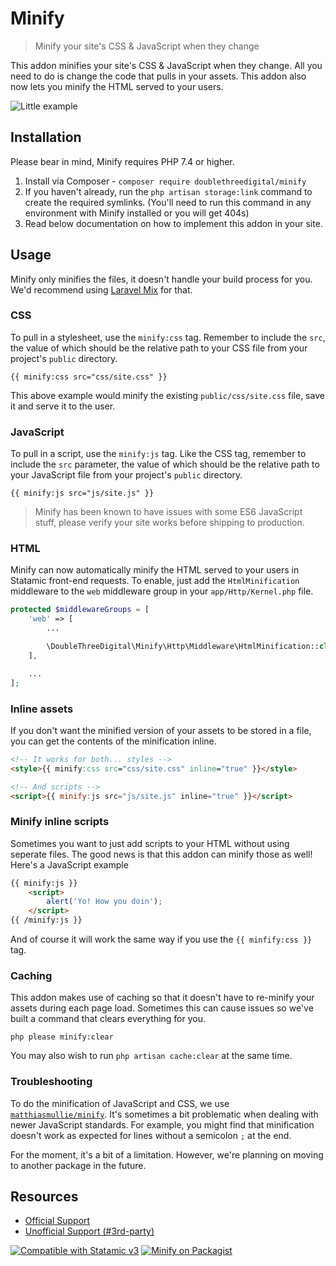 # Minify
> Minify your site's CSS & JavaScript when they change

This addon minifies your site's CSS & JavaScript when they change. All you need to do is change the code that pulls in your assets. This addon also now lets you minify the HTML served to your users.

![Little example](https://raw.githubusercontent.com/doublethreedigital/minify/master/code-example.png)

## Installation
Please bear in mind, Minify requires PHP 7.4 or higher.

1. Install via Composer - `composer require doublethreedigital/minify`
2. If you haven't already, run the `php artisan storage:link` command to create the required symlinks. (You'll need to run this command in any environment with Minify installed or you will get 404s)
2. Read below documentation on how to implement this addon in your site.

## Usage

Minify only minifies the files, it doesn't handle your build process for you. We'd recommend using [Laravel Mix](https://laravel.com/docs/7.x/mix#introduction) for that.

### CSS
To pull in a stylesheet, use the `minify:css` tag. Remember to include the `src`, the value of which should be the relative path to your CSS file from your project's `public` directory.

```antlers
{{ minify:css src="css/site.css" }}
```

This above example would minify the existing `public/css/site.css` file, save it and serve it to the user.

### JavaScript
To pull in a script, use the `minify:js` tag. Like the CSS tag, remember to include the `src` parameter, the value of which should be the relative path to your JavaScript file from your project's `public` directory.

```antlers
{{ minify:js src="js/site.js" }}
```

> Minify has been known to have issues with some ES6 JavaScript stuff, please verify your site works before shipping to production.

### HTML

Minify can now automatically minify the HTML served to your users in Statamic front-end requests. To enable, just add the `HtmlMinification` middleware to the `web` middleware group in your `app/Http/Kernel.php` file.

```php
protected $middlewareGroups = [
    'web' => [
        ...

        \DoubleThreeDigital\Minify\Http\Middleware\HtmlMinification::class,
    ],

    ...
];
```

### Inline assets
If you don't want the minified version of your assets to be stored in a file, you can get the contents of the minification inline.

```html
<!-- It works for both... styles -->
<style>{{ minify:css src="css/site.css" inline="true" }}</style>

<!-- And scripts -->
<script>{{ minify:js src="js/site.js" inline="true" }}</script>
```

### Minify inline scripts
Sometimes you want to just add scripts to your HTML without using seperate files. The good news is that this addon can minify those as well! Here's a JavaScript example

```html
{{ minify:js }}
    <script>
        alert('Yo! How you doin');
    </script>
{{ /minify:js }}
```

And of course it will work the same way if you use the `{{ minfify:css }}` tag.


### Caching
This addon makes use of caching so that it doesn't have to re-minify your assets during each page load. Sometimes this can cause issues so we've built a command that clears everything for you.

```
php please minify:clear
```

You may also wish to run `php artisan cache:clear` at the same time.

### Troubleshooting
To do the minification of JavaScript and CSS, we use [`matthiasmullie/minify`](https://github.com/matthiasmullie/minify). It's sometimes a bit problematic when dealing with newer JavaScript standards. For example, you might find that minification doesn't work as expected for lines without a semicolon `;` at the end.

For the moment, it's a bit of a limitation. However, we're planning on moving to another package in the future.

## Resources

* [Official Support](https://doublethree.digital)
* [Unofficial Support (#3rd-party)](https://statamic.com/discord)

<p>
<a href="https://statamic.com"><img src="https://img.shields.io/badge/Statamic-3.0+-FF269E?style=for-the-badge" alt="Compatible with Statamic v3"></a>
<a href="https://packagist.org/packages/doublethreedigital/minify/stats"><img src="https://img.shields.io/packagist/v/doublethreedigital/minify?style=for-the-badge" alt="Minify on Packagist"></a>
</p>

